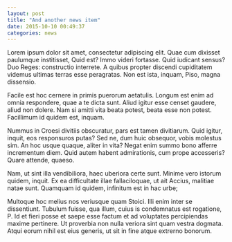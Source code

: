 ```yaml
---
layout: post
title: "And another news item"
date: 2015-10-10 00:49:37
categories: news
---
```


Lorem ipsum dolor sit amet, consectetur adipiscing elit. Quae cum dixisset paulumque institisset, Quid est? Immo videri fortasse. Quid iudicant sensus? Duo Reges: constructio interrete. A quibus propter discendi cupiditatem videmus ultimas terras esse peragratas. Non est ista, inquam, Piso, magna dissensio.


Facile est hoc cernere in primis puerorum aetatulis. Longum est enim ad omnia respondere, quae a te dicta sunt. Aliud igitur esse censet gaudere, aliud non dolere. Nam si amitti vita beata potest, beata esse non potest. Facillimum id quidem est, inquam.

Nummus in Croesi divitiis obscuratur, pars est tamen divitiarum. Quid igitur, inquit, eos responsuros putas? Sed ne, dum huic obsequor, vobis molestus sim. An hoc usque quaque, aliter in vita? Negat enim summo bono afferre incrementum diem. Quid autem habent admirationis, cum prope accesseris? Quare attende, quaeso.

Nam, ut sint illa vendibiliora, haec uberiora certe sunt. Minime vero istorum quidem, inquit. Ex ea difficultate illae fallaciloquae, ut ait Accius, malitiae natae sunt. Quamquam id quidem, infinitum est in hac urbe;

Multoque hoc melius nos veriusque quam Stoici. Illi enim inter se dissentiunt. Tubulum fuisse, qua illum, cuius is condemnatus est rogatione, P. Id et fieri posse et saepe esse factum et ad voluptates percipiendas maxime pertinere. Ut proverbia non nulla veriora sint quam vestra dogmata. Atqui eorum nihil est eius generis, ut sit in fine atque extrerno bonorum.
